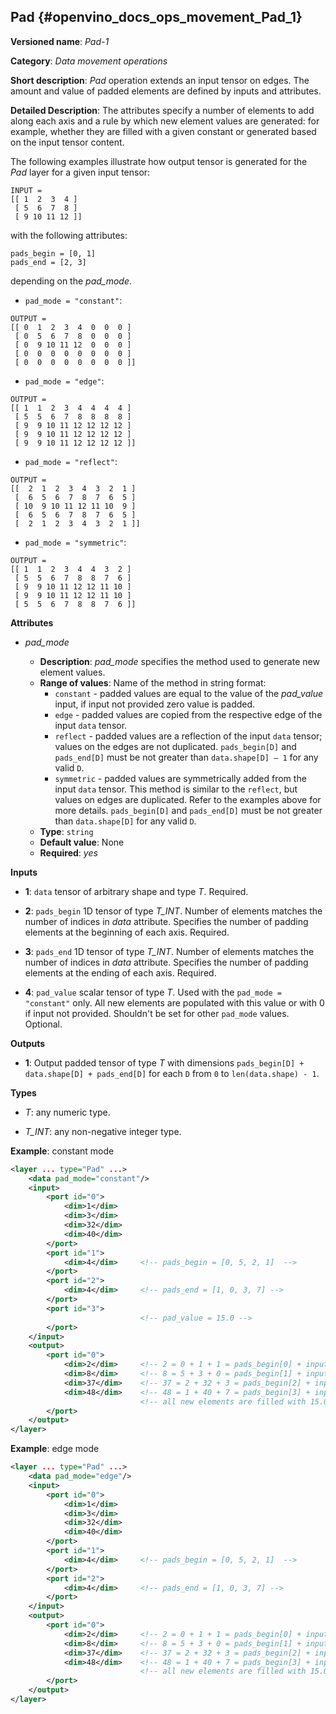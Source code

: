 ## Pad <a name="Pad"></a> {#openvino_docs_ops_movement_Pad_1}

**Versioned name**: *Pad-1*

**Category**: *Data movement operations*

**Short description**: *Pad* operation extends an input tensor on edges. The amount and value of padded elements are defined by inputs and attributes.

**Detailed Description**: The attributes specify a number of elements to add along each axis and a rule by which new element values are generated: for example, whether they are filled with a given constant or generated based on the input tensor content.

The following examples illustrate how output tensor is generated for the *Pad* layer for a given input tensor:
```
INPUT =
[[ 1  2  3  4 ]
 [ 5  6  7  8 ]
 [ 9 10 11 12 ]]
```
with the following attributes:
```
pads_begin = [0, 1]
pads_end = [2, 3]
```
depending on the *pad_mode*.
* `pad_mode = "constant"`:
```
OUTPUT =
[[ 0  1  2  3  4  0  0  0 ]
 [ 0  5  6  7  8  0  0  0 ]
 [ 0  9 10 11 12  0  0  0 ]
 [ 0  0  0  0  0  0  0  0 ]
 [ 0  0  0  0  0  0  0  0 ]]
```
* `pad_mode = "edge"`:
```
OUTPUT =
[[ 1  1  2  3  4  4  4  4 ]
 [ 5  5  6  7  8  8  8  8 ]
 [ 9  9 10 11 12 12 12 12 ]
 [ 9  9 10 11 12 12 12 12 ]
 [ 9  9 10 11 12 12 12 12 ]]
```
* `pad_mode = "reflect"`:
```
OUTPUT =
[[  2  1  2  3  4  3  2  1 ]
 [  6  5  6  7  8  7  6  5 ]
 [ 10  9 10 11 12 11 10  9 ]
 [  6  5  6  7  8  7  6  5 ]
 [  2  1  2  3  4  3  2  1 ]]
```
* `pad_mode = "symmetric"`:
```
OUTPUT =
[[ 1  1  2  3  4  4  3  2 ]
 [ 5  5  6  7  8  8  7  6 ]
 [ 9  9 10 11 12 12 11 10 ]
 [ 9  9 10 11 12 12 11 10 ]
 [ 5  5  6  7  8  8  7  6 ]]
```

**Attributes**

* *pad_mode*

  * **Description**: *pad_mode* specifies the method used to generate new element values.
  * **Range of values**: Name of the method in string format:
    * `constant` - padded values are equal to the value of the *pad_value* input, if input not provided zero value is padded.
    * `edge` - padded values are copied from the respective edge of the input `data` tensor.
    * `reflect` - padded values are a reflection of the input `data` tensor; values on the edges are not duplicated. `pads_begin[D]` and `pads_end[D]` must be not greater than `data.shape[D] – 1` for any valid `D`.
    * `symmetric` - padded values are symmetrically added from the input `data` tensor. This method is similar to the `reflect`, but values on edges are duplicated. Refer to the examples above for more details. `pads_begin[D]` and `pads_end[D]` must be not greater than `data.shape[D]` for any valid `D`.
  * **Type**: `string`
  * **Default value**: None
  * **Required**: *yes*

**Inputs**

* **1**: `data` tensor of arbitrary shape and type *T*. Required.

* **2**: `pads_begin` 1D tensor of type *T_INT*. Number of elements matches the number of indices in *data* attribute. Specifies the number of padding elements at the beginning of each axis. Required.

* **3**: `pads_end` 1D tensor of type *T_INT*. Number of elements matches the number of indices in *data* attribute. Specifies the number of padding elements at the ending of each axis. Required.

* **4**: `pad_value` scalar tensor of type *T*. Used with the `pad_mode = "constant"` only. All new elements are populated with this value or with 0 if input not provided. Shouldn't be set for other `pad_mode` values. Optional.


**Outputs**

* **1**: Output padded tensor of type *T* with dimensions `pads_begin[D] + data.shape[D] + pads_end[D]` for each `D` from `0` to `len(data.shape) - 1`.

**Types**

* *T*: any numeric type.

* *T_INT*: any non-negative integer type.


**Example**: constant mode

```xml
<layer ... type="Pad" ...>
    <data pad_mode="constant"/>
    <input>
        <port id="0">
            <dim>1</dim>
            <dim>3</dim>
            <dim>32</dim>
            <dim>40</dim>
        </port>
        <port id="1">
            <dim>4</dim>     <!-- pads_begin = [0, 5, 2, 1]  -->
        </port>
        <port id="2">
            <dim>4</dim>     <!-- pads_end = [1, 0, 3, 7] -->
        </port>
        <port id="3">
                             <!-- pad_value = 15.0 -->
        </port>
    </input>
    <output>
        <port id="0">
            <dim>2</dim>     <!-- 2 = 0 + 1 + 1 = pads_begin[0] + input.shape[0] + pads_end[0] -->
            <dim>8</dim>     <!-- 8 = 5 + 3 + 0 = pads_begin[1] + input.shape[1] + pads_end[1] -->
            <dim>37</dim>    <!-- 37 = 2 + 32 + 3 = pads_begin[2] + input.shape[2] + pads_end[2] -->
            <dim>48</dim>    <!-- 48 = 1 + 40 + 7 = pads_begin[3] + input.shape[3] + pads_end[3] -->
                             <!-- all new elements are filled with 15.0 value -->
        </port>
    </output>
</layer>
```

**Example**: edge mode

```xml
<layer ... type="Pad" ...>
    <data pad_mode="edge"/>
    <input>
        <port id="0">
            <dim>1</dim>
            <dim>3</dim>
            <dim>32</dim>
            <dim>40</dim>
        </port>
        <port id="1">
            <dim>4</dim>     <!-- pads_begin = [0, 5, 2, 1]  -->
        </port>
        <port id="2">
            <dim>4</dim>     <!-- pads_end = [1, 0, 3, 7] -->
        </port>
    </input>
    <output>
        <port id="0">
            <dim>2</dim>     <!-- 2 = 0 + 1 + 1 = pads_begin[0] + input.shape[0] + pads_end[0] -->
            <dim>8</dim>     <!-- 8 = 5 + 3 + 0 = pads_begin[1] + input.shape[1] + pads_end[1] -->
            <dim>37</dim>    <!-- 37 = 2 + 32 + 3 = pads_begin[2] + input.shape[2] + pads_end[2] -->
            <dim>48</dim>    <!-- 48 = 1 + 40 + 7 = pads_begin[3] + input.shape[3] + pads_end[3] -->
                             <!-- all new elements are filled with 15.0 value -->
        </port>
    </output>
</layer>
```